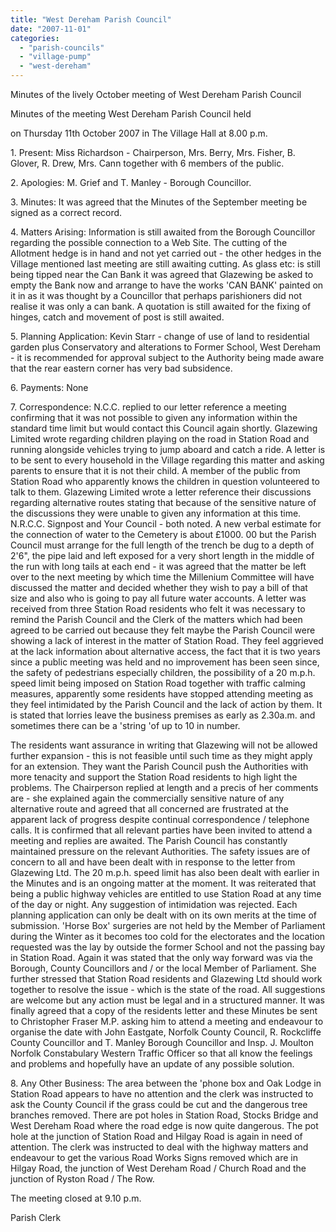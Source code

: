 ```yaml
---
title: "West Dereham Parish Council"
date: "2007-11-01"
categories: 
  - "parish-councils"
  - "village-pump"
  - "west-dereham"
---
```


Minutes of the lively October meeting of West Dereham Parish Council

Minutes of the meeting West Dereham Parish Council held

on Thursday 11th October 2007 in The Village Hall at 8.00 p.m.

1\. Present: Miss Richardson - Chairperson, Mrs. Berry, Mrs. Fisher, B. Glover, R. Drew, Mrs. Cann together with 6 members of the public.

2\. Apologies: M. Grief and T. Manley - Borough Councillor.

3\. Minutes: It was agreed that the Minutes of the September meeting be signed as a correct record.

4\. Matters Arising: Information is still awaited from the Borough Councillor regarding the possible connection to a Web Site. The cutting of the Allotment hedge is in hand and not yet carried out - the other hedges in the Village mentioned last meeting are still awaiting cutting. As glass etc: is still being tipped near the Can Bank it was agreed that Glazewing be asked to empty the Bank now and arrange to have the works 'CAN BANK' painted on it in as it was thought by a Councillor that perhaps parishioners did not realise it was only a can bank. A quotation is still awaited for the fixing of hinges, catch and movement of post is still awaited.

5\. Planning Application: Kevin Starr - change of use of land to residential garden plus Conservatory and alterations to Former School, West Dereham - it is recommended for approval subject to the Authority being made aware that the rear eastern corner has very bad subsidence.

6\. Payments: None

7\. Correspondence: N.C.C. replied to our letter reference a meeting confirming that it was not possible to given any information within the standard time limit but would contact this Council again shortly. Glazewing Limited wrote regarding children playing on the road in Station Road and running alongside vehicles trying to jump aboard and catch a ride. A letter is to be sent to every household in the Village regarding this matter and asking parents to ensure that it is not their child. A member of the public from Station Road who apparently knows the children in question volunteered to talk to them. Glazewing Limited wrote a letter reference their discussions regarding alternative routes stating that because of the sensitive nature of the discussions they were unable to given any information at this time. N.R.C.C. Signpost and Your Council - both noted. A new verbal estimate for the connection of water to the Cemetery is about £1000. 00 but the Parish Council must arrange for the full length of the trench be dug to a depth of 2'6", the pipe laid and left exposed for a very short length in the middle of the run with long tails at each end - it was agreed that the matter be left over to the next meeting by which time the Millenium Committee will have discussed the matter and decided whether they wish to pay a bill of that size and also who is going to pay all future water accounts. A letter was received from three Station Road residents who felt it was necessary to remind the Parish Council and the Clerk of the matters which had been agreed to be carried out because they felt maybe the Parish Council were showing a lack of interest in the matter of Station Road. They feel aggrieved at the lack information about alternative access, the fact that it is two years since a public meeting was held and no improvement has been seen since, the safety of pedestrians especially children, the possibility of a 20 m.p.h. speed limit being imposed on Station Road together with traffic calming measures, apparently some residents have stopped attending meeting as they feel intimidated by the Parish Council and the lack of action by them. It is stated that lorries leave the business premises as early as 2.30a.m. and sometimes there can be a 'string 'of up to 10 in number.

The residents want assurance in writing that Glazewing will not be allowed further expansion - this is not feasible until such time as they might apply for an extension. They want the Parish Council push the Authorities with more tenacity and support the Station Road residents to high light the problems. The Chairperson replied at length and a precis of her comments are - she explained again the commercially sensitive nature of any alternative route and agreed that all concerned are frustrated at the apparent lack of progress despite continual correspondence / telephone calls. It is confirmed that all relevant parties have been invited to attend a meeting and replies are awaited. The Parish Council has constantly maintained pressure on the relevant Authorities. The safety issues are of concern to all and have been dealt with in response to the letter from Glazewing Ltd. The 20 m.p.h. speed limit has also been dealt with earlier in the Minutes and is an ongoing matter at the moment. It was reiterated that being a public highway vehicles are entitled to use Station Road at any time of the day or night. Any suggestion of intimidation was rejected. Each planning application can only be dealt with on its own merits at the time of submission. 'Horse Box' surgeries are not held by the Member of Parliament during the Winter as it becomes too cold for the electorates and the location requested was the lay by outside the former School and not the passing bay in Station Road. Again it was stated that the only way forward was via the Borough, County Councillors and / or the local Member of Parliament. She further stressed that Station Road residents and Glazewing Ltd should work together to resolve the issue - which is the state of the road. All suggestions are welcome but any action must be legal and in a structured manner. It was finally agreed that a copy of the residents letter and these Minutes be sent to Christopher Fraser M.P. asking him to attend a meeting and endeavour to organise the date with John Eastgate, Norfolk County Council, R. Rockcliffe County Councillor and T. Manley Borough Councillor and Insp. J. Moulton Norfolk Constabulary Western Traffic Officer so that all know the feelings and problems and hopefully have an update of any possible solution.

8\. Any Other Business: The area between the 'phone box and Oak Lodge in Station Road appears to have no attention and the clerk was instructed to ask the County Council if the grass could be cut and the dangerous tree branches removed. There are pot holes in Station Road, Stocks Bridge and West Dereham Road where the road edge is now quite dangerous. The pot hole at the junction of Station Road and Hilgay Road is again in need of attention. The clerk was instructed to deal with the highway matters and endeavour to get the various Road Works Signs removed which are in Hilgay Road, the junction of West Dereham Road / Church Road and the junction of Ryston Road / The Row.

The meeting closed at 9.10 p.m.

Parish Clerk
